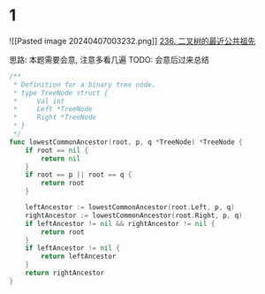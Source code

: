 # 1
![[Pasted image 20240407003232.png]]
[236. 二叉树的最近公共祖先](https://leetcode.cn/problems/lowest-common-ancestor-of-a-binary-tree/)

思路: 本题需要会意, 注意多看几遍
TODO: 会意后过来总结

```go
/**
 * Definition for a binary tree node.
 * type TreeNode struct {
 *     Val int
 *     Left *TreeNode
 *     Right *TreeNode
 * }
 */
func lowestCommonAncestor(root, p, q *TreeNode) *TreeNode {
	if root == nil {
		return nil
	}
	if root == p || root == q {
		return root
	}

	leftAncestor := lowestCommonAncestor(root.Left, p, q)
	rightAncestor := lowestCommonAncestor(root.Right, p, q)
	if leftAncestor != nil && rightAncestor != nil {
		return root
	}
	if leftAncestor != nil {
		return leftAncestor
	}
	return rightAncestor
}
```
